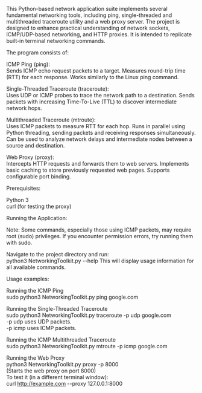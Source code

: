 This Python-based network application suite implements several fundamental networking tools, including ping, single-threaded and multithreaded traceroute utility and a web proxy server. The project is designed to enhance practical understanding of network sockets, ICMP/UDP-based networking, and HTTP proxies. It is intended to replicate built-in terminal networking commands.

The program consists of:  

ICMP Ping (ping):  
Sends ICMP echo request packets to a target.
Measures round-trip time (RTT) for each response.
Works similarly to the Linux ping command.

Single-Threaded Traceroute (traceroute):  
Uses UDP or ICMP probes to trace the network path to a destination.
Sends packets with increasing Time-To-Live (TTL) to discover intermediate network hops.

Multithreaded Traceroute (mtroute):  
Uses ICMP packets to measure RTT for each hop.
Runs in parallel using Python threading, sending packets and receiving responses simultaneously.
Can be used to analyze network delays and intermediate nodes between a source and destination.

Web Proxy (proxy):  
Intercepts HTTP requests and forwards them to web servers.
Implements basic caching to store previously requested web pages.
Supports configurable port binding.


Prerequisites:

Python 3  
curl (for testing the proxy)

Running the Application:

Note: Some commands, especially those using ICMP packets, may require root (sudo) privileges. If you encounter permission errors, try running them with sudo.

Navigate to the project directory and run:  
python3 NetworkingToolkit.py --help
This will display usage information for all available commands.

Usage examples:

Running the ICMP Ping  
sudo python3 NetworkingToolkit.py ping google.com

Running the Single-Threaded Traceroute  
sudo python3 NetworkingToolkit.py traceroute -p udp google.com  
-p udp uses UDP packets.  
-p icmp uses ICMP packets.  

Running the ICMP Multithreaded Traceroute  
sudo python3 NetworkingToolkit.py mtroute -p icmp google.com 

Running the Web Proxy  
python3 NetworkingToolkit.py proxy -p 8000  
(Starts the web proxy on port 8000)  
To test it (in a different terminal window):  
curl http://example.com --proxy 127.0.0.1:8000  

